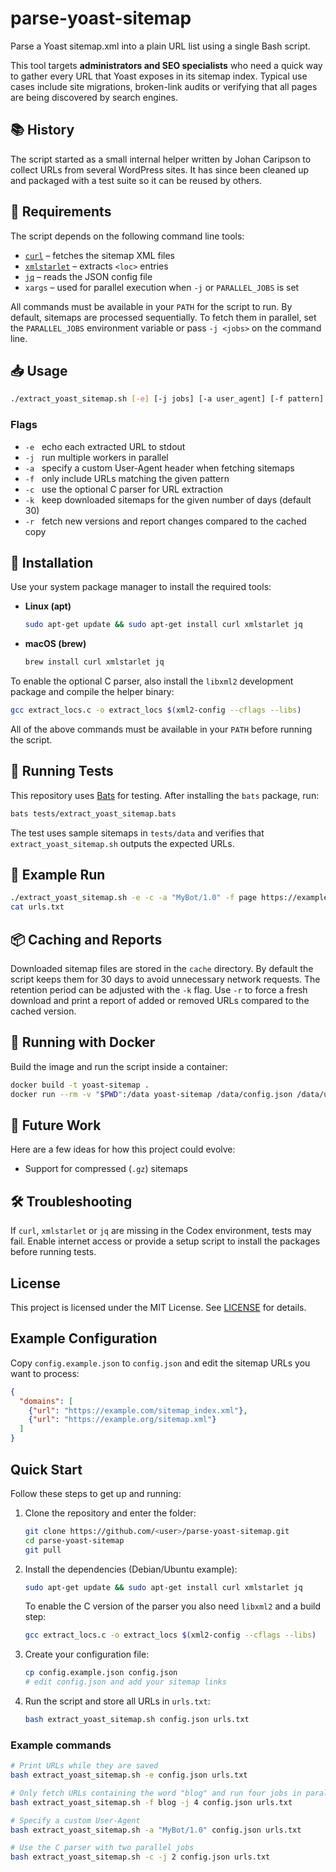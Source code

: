 # parse-yoast-sitemap
Parse a Yoast sitemap.xml into a plain URL list using a single Bash script.

This tool targets **administrators and SEO specialists** who need a quick way
to gather every URL that Yoast exposes in its sitemap index.  Typical use cases
include site migrations, broken-link audits or verifying that all pages are
being discovered by search engines.

## 📚 History

The script started as a small internal helper written by Johan Caripson to
collect URLs from several WordPress sites.  It has since been cleaned up and
packaged with a test suite so it can be reused by others.

## 📝 Requirements

The script depends on the following command line tools:

* [`curl`](https://curl.se/) – fetches the sitemap XML files
* [`xmlstarlet`](https://xmlstar.sourceforge.net) – extracts `<loc>` entries
* [`jq`](https://stedolan.github.io/jq/) – reads the JSON config file
* `xargs` – used for parallel execution when `-j` or `PARALLEL_JOBS` is set

All commands must be available in your `PATH` for the script to run. By
default, sitemaps are processed sequentially. To fetch them in parallel, set the
`PARALLEL_JOBS` environment variable or pass `-j <jobs>` on the command line.

## 📥 Usage

```bash
./extract_yoast_sitemap.sh [-e] [-j jobs] [-a user_agent] [-f pattern] [-k days] [-r] <config_file> <output_file>
```

### Flags

* `-e` &nbsp; echo each extracted URL to stdout
* `-j` &nbsp; run multiple workers in parallel
* `-a` &nbsp; specify a custom User-Agent header when fetching sitemaps
* `-f` &nbsp; only include URLs matching the given pattern
* `-c` &nbsp; use the optional C parser for URL extraction
* `-k` &nbsp; keep downloaded sitemaps for the given number of days (default 30)
* `-r` &nbsp; fetch new versions and report changes compared to the cached copy

## 🚀 Installation

Use your system package manager to install the required tools:

* **Linux (apt)**

  ```bash
  sudo apt-get update && sudo apt-get install curl xmlstarlet jq
  ```

* **macOS (brew)**

  ```bash
  brew install curl xmlstarlet jq
  ```

To enable the optional C parser, also install the `libxml2` development
package and compile the helper binary:

```bash
gcc extract_locs.c -o extract_locs $(xml2-config --cflags --libs)
```

All of the above commands must be available in your `PATH` before running the script.


## 🧪 Running Tests

This repository uses [Bats](https://github.com/bats-core/bats-core) for testing. After installing the `bats` package, run:

```bash
bats tests/extract_yoast_sitemap.bats
```


The test uses sample sitemaps in `tests/data` and verifies that `extract_yoast_sitemap.sh` outputs the expected URLs.

## 📝 Example Run

```bash
./extract_yoast_sitemap.sh -e -c -a "MyBot/1.0" -f page https://example.com/sitemap_index.xml urls.txt
cat urls.txt
```

## 📦 Caching and Reports

Downloaded sitemap files are stored in the `cache` directory. By default the
script keeps them for 30 days to avoid unnecessary network requests. The
retention period can be adjusted with the `-k` flag. Use `-r` to force a fresh
download and print a report of added or removed URLs compared to the cached
version.

## 🐳 Running with Docker

Build the image and run the script inside a container:

```bash
docker build -t yoast-sitemap .
docker run --rm -v "$PWD":/data yoast-sitemap /data/config.json /data/urls.txt
```

## 🔭 Future Work

Here are a few ideas for how this project could evolve:

* Support for compressed (`.gz`) sitemaps


## 🛠️ Troubleshooting

If `curl`, `xmlstarlet` or `jq` are missing in the Codex environment, tests may fail. Enable internet access or provide a setup script to install the packages before running tests.

## License

This project is licensed under the MIT License. See [LICENSE](LICENSE) for details.

## Example Configuration

Copy `config.example.json` to `config.json` and edit the sitemap URLs you want to process:

```json
{
  "domains": [
    {"url": "https://example.com/sitemap_index.xml"},
    {"url": "https://example.org/sitemap.xml"}
  ]
}
```

## Quick Start

Follow these steps to get up and running:

1. Clone the repository and enter the folder:
   ```bash
   git clone https://github.com/<user>/parse-yoast-sitemap.git
   cd parse-yoast-sitemap
   git pull
   ```
2. Install the dependencies (Debian/Ubuntu example):
   ```bash
   sudo apt-get update && sudo apt-get install curl xmlstarlet jq
   ```
   To enable the C version of the parser you also need `libxml2` and a build step:
   ```bash
   gcc extract_locs.c -o extract_locs $(xml2-config --cflags --libs)
   ```
3. Create your configuration file:
   ```bash
   cp config.example.json config.json
   # edit config.json and add your sitemap links
   ```
4. Run the script and store all URLs in `urls.txt`:
   ```bash
   bash extract_yoast_sitemap.sh config.json urls.txt
   ```

### Example commands

```bash
# Print URLs while they are saved
bash extract_yoast_sitemap.sh -e config.json urls.txt

# Only fetch URLs containing the word "blog" and run four jobs in parallel
bash extract_yoast_sitemap.sh -f blog -j 4 config.json urls.txt

# Specify a custom User-Agent
bash extract_yoast_sitemap.sh -a "MyBot/1.0" config.json urls.txt

# Use the C parser with two parallel jobs
bash extract_yoast_sitemap.sh -c -j 2 config.json urls.txt
```

